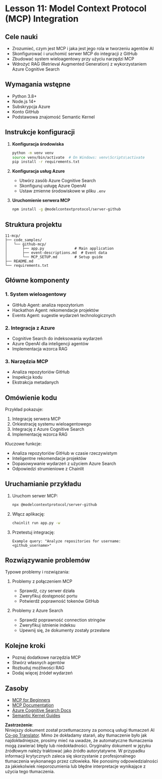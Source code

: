 <!--
CO_OP_TRANSLATOR_METADATA:
{
  "original_hash": "9320dd53c82869fd44935d1581eaf7bb",
  "translation_date": "2025-05-21T08:13:46+00:00",
  "source_file": "11-mcp/README.md",
  "language_code": "pl"
}
-->
# Lesson 11: Model Context Protocol (MCP) Integration

## Cele nauki
- Zrozumieć, czym jest MCP i jaka jest jego rola w tworzeniu agentów AI
- Skonfigurować i uruchomić serwer MCP do integracji z GitHub
- Zbudować system wieloagentowy przy użyciu narzędzi MCP
- Wdrożyć RAG (Retrieval Augmented Generation) z wykorzystaniem Azure Cognitive Search

## Wymagania wstępne
- Python 3.8+
- Node.js 14+
- Subskrypcja Azure
- Konto GitHub
- Podstawowa znajomość Semantic Kernel

## Instrukcje konfiguracji

1. **Konfiguracja środowiska**
   ```bash
   python -m venv venv
   source venv/bin/activate  # On Windows: venv\Scripts\activate
   pip install -r requirements.txt
   ```

2. **Konfiguracja usług Azure**
   - Utwórz zasób Azure Cognitive Search
   - Skonfiguruj usługę Azure OpenAI
   - Ustaw zmienne środowiskowe w pliku `.env`

3. **Uruchomienie serwera MCP**
   ```bash
   npm install -g @modelcontextprotocol/server-github
   ```

## Struktura projektu

```
11-mcp/
├── code_samples/
│   └── github-mcp/
│       ├── app.py              # Main application
│       ├── event-descriptions.md  # Event data
│       └── MCP_SETUP.md        # Setup guide
├── README.md
└── requirements.txt
```

## Główne komponenty

### 1. System wieloagentowy
- GitHub Agent: analiza repozytorium
- Hackathon Agent: rekomendacje projektów
- Events Agent: sugestie wydarzeń technologicznych

### 2. Integracja z Azure
- Cognitive Search do indeksowania wydarzeń
- Azure OpenAI dla inteligencji agentów
- Implementacja wzorca RAG

### 3. Narzędzia MCP
- Analiza repozytoriów GitHub
- Inspekcja kodu
- Ekstrakcja metadanych

## Omówienie kodu

Przykład pokazuje:
1. Integrację serwera MCP
2. Orkiestrację systemu wieloagentowego
3. Integrację z Azure Cognitive Search
4. Implementację wzorca RAG

Kluczowe funkcje:
- Analiza repozytoriów GitHub w czasie rzeczywistym
- Inteligentne rekomendacje projektów
- Dopasowywanie wydarzeń z użyciem Azure Search
- Odpowiedzi strumieniowe z Chainlit

## Uruchamianie przykładu

1. Uruchom serwer MCP:
   ```bash
   npx @modelcontextprotocol/server-github
   ```

2. Włącz aplikację:
   ```bash
   chainlit run app.py -w
   ```

3. Przetestuj integrację:
   ```
   Example query: "Analyze repositories for username: <github_username>"
   ```

## Rozwiązywanie problemów

Typowe problemy i rozwiązania:
1. Problemy z połączeniem MCP
   - Sprawdź, czy serwer działa
   - Zweryfikuj dostępność portu
   - Potwierdź poprawność tokenów GitHub

2. Problemy z Azure Search
   - Sprawdź poprawność connection stringów
   - Zweryfikuj istnienie indeksu
   - Upewnij się, że dokumenty zostały przesłane

## Kolejne kroki
- Poznaj dodatkowe narzędzia MCP
- Stwórz własnych agentów
- Rozbuduj możliwości RAG
- Dodaj więcej źródeł wydarzeń

## Zasoby
- [MCP for Beginners](https://aka.ms/mcp-for-beginners)  
- [MCP Documentation](https://github.com/microsoft/semantic-kernel/tree/main/python/semantic-kernel/semantic_kernel/connectors/mcp)
- [Azure Cognitive Search Docs](https://learn.microsoft.com/azure/search/)
- [Semantic Kernel Guides](https://learn.microsoft.com/semantic-kernel/)

**Zastrzeżenie**:  
Niniejszy dokument został przetłumaczony za pomocą usługi tłumaczeń AI [Co-op Translator](https://github.com/Azure/co-op-translator). Mimo że dokładamy starań, aby tłumaczenie było jak najdokładniejsze, prosimy mieć na uwadze, że automatyczne tłumaczenia mogą zawierać błędy lub niedokładności. Oryginalny dokument w języku źródłowym należy traktować jako źródło autorytatywne. W przypadku informacji krytycznych zaleca się skorzystanie z profesjonalnego tłumaczenia wykonanego przez człowieka. Nie ponosimy odpowiedzialności za jakiekolwiek nieporozumienia lub błędne interpretacje wynikające z użycia tego tłumaczenia.